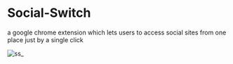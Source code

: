 # Social-Switch
a google chrome extension which lets users to access social sites from one place just by a single click

![ss_](https://user-images.githubusercontent.com/31003460/102686885-92986b00-419f-11eb-833f-5a649ee7a711.png)
